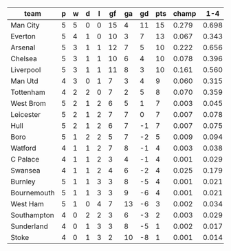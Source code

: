 |    team     | p | w | d | l | gf | ga | gd | pts | champ |  1-4  |  5-7  |  rlg  |
|-------------|---|---|---|---|----|----|----|-----|-------|-------|-------|-------|
| Man City    | 5 | 5 | 0 | 0 | 15 |  4 | 11 |  15 | 0.279 | 0.698 | 0.185 | 0.001|
| Everton     | 5 | 4 | 1 | 0 | 10 |  3 |  7 |  13 | 0.067 | 0.343 | 0.276 | 0.014|
| Arsenal     | 5 | 3 | 1 | 1 | 12 |  7 |  5 |  10 | 0.222 | 0.656 | 0.201 | 0.002|
| Chelsea     | 5 | 3 | 1 | 1 | 10 |  6 |  4 |  10 | 0.078 | 0.396 | 0.268 | 0.013|
| Liverpool   | 5 | 3 | 1 | 1 | 11 |  8 |  3 |  10 | 0.161 | 0.560 | 0.237 | 0.005|
| Man Utd     | 4 | 3 | 0 | 1 |  7 |  3 |  4 |   9 | 0.060 | 0.315 | 0.260 | 0.020|
| Tottenham   | 4 | 2 | 2 | 0 |  7 |  2 |  5 |   8 | 0.070 | 0.359 | 0.264 | 0.016|
| West Brom   | 5 | 2 | 1 | 2 |  6 |  5 |  1 |   7 | 0.003 | 0.045 | 0.099 | 0.189|
| Leicester   | 5 | 2 | 1 | 2 |  7 |  7 |  0 |   7 | 0.007 | 0.078 | 0.154 | 0.123|
| Hull        | 5 | 2 | 1 | 2 |  6 |  7 | -1 |   7 | 0.007 | 0.075 | 0.147 | 0.124|
| Boro        | 5 | 1 | 2 | 2 |  5 |  7 | -2 |   5 | 0.009 | 0.094 | 0.156 | 0.103|
| Watford     | 4 | 1 | 1 | 2 |  7 |  8 | -1 |   4 | 0.003 | 0.038 | 0.092 | 0.224|
| C Palace    | 4 | 1 | 1 | 2 |  3 |  4 | -1 |   4 | 0.001 | 0.029 | 0.077 | 0.257|
| Swansea     | 4 | 1 | 1 | 2 |  4 |  6 | -2 |   4 | 0.025 | 0.179 | 0.219 | 0.052|
| Burnley     | 5 | 1 | 1 | 3 |  3 |  8 | -5 |   4 | 0.001 | 0.021 | 0.062 | 0.300|
| Bournemouth | 5 | 1 | 1 | 3 |  3 |  9 | -6 |   4 | 0.001 | 0.021 | 0.052 | 0.316|
| West Ham    | 5 | 1 | 0 | 4 |  7 | 13 | -6 |   3 | 0.002 | 0.034 | 0.080 | 0.261|
| Southampton | 4 | 0 | 2 | 2 |  3 |  6 | -3 |   2 | 0.003 | 0.029 | 0.072 | 0.268|
| Sunderland  | 4 | 0 | 1 | 3 |  3 |  8 | -5 |   1 | 0.002 | 0.017 | 0.052 | 0.342|
| Stoke       | 4 | 0 | 1 | 3 |  2 | 10 | -8 |   1 | 0.001 | 0.014 | 0.049 | 0.370|
